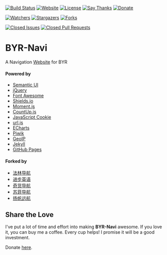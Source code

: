 [![Build Status](https://travis-ci.org/BYR-Navi/BYR-Navi.svg)](https://travis-ci.org/BYR-Navi/BYR-Navi)
[![Website](https://img.shields.io/website-up-down-green-red/http/byr-navi.com.svg)](http://byr-navi.com/)
[![License](https://img.shields.io/github/license/BYR-Navi/BYR-Navi.svg)](/LICENSE)
[![Say Thanks](https://img.shields.io/badge/Say-Thanks!-1EAEDB.svg)](https://saythanks.io/to/iROCKBUNNY)
[![Donate](https://img.shields.io/badge/Donate-Coffee-A5673F.svg)](http://byr-navi.com/donate/)

[![Watchers](https://img.shields.io/github/watchers/BYR-Navi/BYR-Navi.svg?style=social&label=Watch)](https://github.com/BYR-Navi/BYR-Navi/watchers)
[![Stargazers](https://img.shields.io/github/stars/BYR-Navi/BYR-Navi.svg?style=social&label=Star)](https://github.com/BYR-Navi/BYR-Navi/stargazers)
[![Forks](https://img.shields.io/github/forks/BYR-Navi/BYR-Navi.svg?style=social&label=Fork)](https://github.com/BYR-Navi/BYR-Navi/network)

[![Closed Issues](https://img.shields.io/github/issues-closed/BYR-Navi/BYR-Navi.svg)](https://github.com/BYR-Navi/BYR-Navi/issues)
[![Closed Pull Requests](https://img.shields.io/github/issues-pr-closed/BYR-Navi/BYR-Navi.svg)](https://github.com/BYR-Navi/BYR-Navi/pulls)

# BYR-Navi
A Navigation [Website](http://byr-navi.com/) for BYR

#### Powered by
- [Semantic UI](http://semantic-ui.com/)
- [jQuery](http://jquery.com/)
- [Font Awesome](http://fontawesome.io/)
- [Shields.io](http://shields.io/)
- [Moment.js](http://momentjs.com/)
- [CountUp.js](http://inorganik.github.io/countUp.js/)
- [JavaScript Cookie](https://github.com/js-cookie/js-cookie)
- [url.js](https://github.com/websanova/js-url)
- [ECharts](http://echarts.baidu.com/)
- [Piwik](https://piwik.org/)
- [GeoIP](http://www.maxmind.com)
- [Jekyll](http://jekyllrb.com/)
- [GitHub Pages](https://pages.github.com/)

#### Forked by
- [法林导航](http://falin.xyz/)
- [进步英语](http://www.ejinbu.com/)
- [奇货导航](http://fav.qidui.me/)
- [苏菲导航](http://swufer.space/)
- [扬帆远航](http://navi.dmego.me/)

## Share the Love
I've put a lot of time and effort into making **BYR-Navi** awesome. If you love it, you can buy me a coffee. Every cup helps! I promise it will be a good investment.

Donate [here](http://byr-navi.com/donate/).
